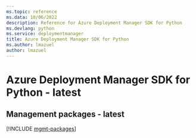 ```yaml
---
ms.topic: reference
ms.data: 10/06/2022
description: Reference for Azure Deployment Manager SDK for Python
ms.devlang: python
ms.service: deploymentmanager
title: Azure Deployment Manager SDK for Python
ms.author: lmazuel
author: lmazuel
---
```

# Azure Deployment Manager SDK for Python - latest

## Management packages - latest
[!INCLUDE [mgmt-packages](deployment-manager-mgmt-index.md)]